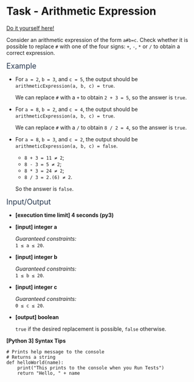 # Task - Arithmetic Expression

[Do it yourself here!](https://app.codesignal.com/arcade/code-arcade/at-the-crossroads/QrCSNQWhnQoaK9KgK)

<p>Consider an arithmetic expression of the form <code>a#b=c</code>. Check whether it is possible to replace <code>#</code> with one of the four signs: <code>+</code>, <code>-</code>, <code>*</code> or <code>/</code> to obtain a correct expression.</p>
<p><span class="markdown--header" style="color:#2b3b52;font-size:1.4em">Example</span></p>
<ul>
<li>
<p>For <code>a = 2</code>, <code>b = 3</code>, and <code>c = 5</code>, the output should be<br>
<code>arithmeticExpression(a, b, c) = true</code>.</p>
<p>We can replace <code>#</code> with a <code>+</code> to obtain <code>2 + 3 = 5</code>, so the answer is <code>true</code>.</p>
</li>
<li>
<p>For <code>a = 8</code>, <code>b = 2</code>, and <code>c = 4</code>, the output should be<br>
<code>arithmeticExpression(a, b, c) = true</code>.</p>
<p>We can replace <code>#</code> with a <code>/</code> to obtain <code>8 / 2 = 4</code>, so the answer is <code>true</code>.</p>
</li>
<li>
<p>For <code>a = 8</code>, <code>b = 3</code>, and <code>c = 2</code>, the output should be<br>
<code>arithmeticExpression(a, b, c) = false</code>.</p>
<ul>
<li><code>8 + 3 = 11 ≠ 2</code>;</li>
<li><code>8 - 3 = 5 ≠ 2</code>;</li>
<li><code>8 * 3 = 24 ≠ 2</code>;</li>
<li><code>8 / 3 = 2.(6) ≠ 2</code>.</li>
</ul>
<p>So the answer is <code>false</code>.</p>
</li>
</ul>
<p><span class="markdown--header" style="color:#2b3b52;font-size:1.4em">Input/Output</span></p>
<ul>
<li>
<p><strong>[execution time limit] 4 seconds (py3)</strong></p>
</li>
<li>
<p><strong>[input] integer a</strong></p>
<p><em>Guaranteed constraints:</em><br>
<code>1 ≤ a ≤ 20</code>.</p>
</li>
<li>
<p><strong>[input] integer b</strong></p>
<p><em>Guaranteed constraints:</em><br>
<code>1 ≤ b ≤ 20</code>.</p>
</li>
<li>
<p><strong>[input] integer c</strong></p>
<p><em>Guaranteed constraints:</em><br>
<code>0 ≤ c ≤ 20</code>.</p>
</li>
<li>
<p><strong>[output] boolean</strong></p>
<p><code>true</code> if the desired replacement is possible, <code>false</code> otherwise.</p>
</li>
</ul>
<p><strong>[Python 3] Syntax Tips</strong></p>
<pre><code class="language-python"><span class="hljs-comment"># Prints help message to the console</span>
<span class="hljs-comment"># Returns a string</span>
<span class="hljs-keyword">def</span> <span class="hljs-title function_">helloWorld</span>(<span class="hljs-params">name</span>):
    <span class="hljs-built_in">print</span>(<span class="hljs-string">"This prints to the console when you Run Tests"</span>)
    <span class="hljs-keyword">return</span> <span class="hljs-string">"Hello, "</span> + name

</code></pre>
